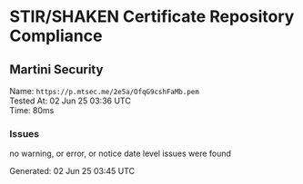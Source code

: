 # STIR/SHAKEN Certificate Repository Compliance

## Martini Security

Name: `https://p.mtsec.me/2e5a/OfqG9cshFaMb.pem`\
Tested At: 02 Jun 25 03:36 UTC\
Time: 80ms

### Issues

no warning, or error, or notice date level issues were found

Generated: 02 Jun 25 03:45 UTC